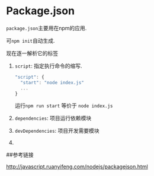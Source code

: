 # Package.json

`package.json`主要用在npm的应用.

可`npm init`自动生成.

现在逐一解析它的标签

1. `script`: 指定执行命令的缩写.
     
     ```javascript
     "script": {
       "start": "node index.js"
       ...
     }
     ```
     
     运行`npm run start` 等价于 `node index.js`
2. `dependencies`: 项目运行依赖模块

    
3. `devDependencies`: 项目开发需要模块
4.      

##参考链接

<http://javascript.ruanyifeng.com/nodejs/packagejson.html>